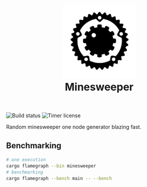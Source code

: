 <h1 align="center">
  <br>
  <img src="https://raw.githubusercontent.com/pando85/minesweeper/master/assets/logo.svg" alt="logo" width="200">
  <br>
  Minesweeper
  <br>
  <br>
</h1>

![Build status](https://img.shields.io/github/workflow/status/pando85/minesweeper/Rust/master)
![Timer license](https://img.shields.io/github/license/pando85/timer)

Random minesweeper one node generator blazing fast.

## Benchmarking

```bash
# one execution
cargo flamegraph --bin minesweeper
# benchmarking
cargo flamegraph --bench main -- --bench
```
